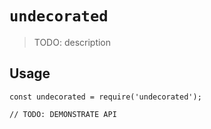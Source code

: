 # `undecorated`

> TODO: description

## Usage

```
const undecorated = require('undecorated');

// TODO: DEMONSTRATE API
```
